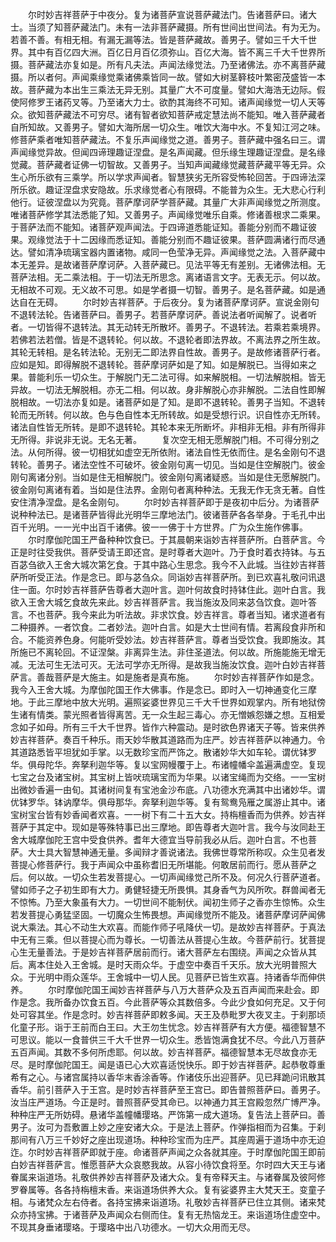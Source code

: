<!-- { "loadSidebar": true } -->
　　尔时妙吉祥菩萨于中夜分。复为诸菩萨宣说菩萨藏法门。告诸菩萨曰。诸大士。当须了知菩萨藏法门。未有一法非菩萨藏摄。所有世间出世间法。有为无为。若善不善。有相无相。有漏无漏等法。皆是菩萨藏故。善男子。譬如三千大千世界。其中有百亿四大洲。百亿日月百亿须弥山。百亿大海。皆不离三千大千世界所摄。菩萨藏法亦复如是。所有凡夫法。声闻法缘觉法。乃至诸佛法。亦不离菩萨藏摄。所以者何。声闻乘缘觉乘诸佛乘皆同一故。譬如大树茎簳枝叶繁密茂盛皆一本故。菩萨藏为本出生三乘法无异无别。其量广大不可度量。譬如大海浩无边际。假使阿修罗王诸药叉等。乃至诸大力士。欲酌其海终不可知。诸声闻缘觉一切人天等众。欲知菩萨藏法不可穷尽。诸有智者欲知菩萨戒定慧法尚不能知。唯入菩萨藏者自所知故。又善男子。譬如大海所居一切众生。唯饮大海中水。不复知江河之味。修菩萨乘者唯知菩萨藏法。不复乐声闻缘觉之道。善男子。菩萨藏中强名曰三。谓声闻缘觉异故。但闻四谛理趣证涅盘。是名声闻藏。但乐缘生理趣证涅盘。是名缘觉藏。菩萨藏者证佛一切智故。又善男子。当知声闻藏缘觉藏菩萨藏平等无异。众生心所乐欲有三乘学。所以学求声闻者。智慧狭劣无所容受怖轮回苦。于四谛法深所乐欲。趣证涅盘求安隐故。乐求缘觉者心有限碍。不能普为众生。无大悲心行利他行。证彼涅盘以为究竟。菩萨摩诃萨学菩萨藏。其量广大非声闻缘觉之所测度。唯诸菩萨修学其法悉能了知。又善男子。声闻缘觉唯乐自乘。修诸善根求二乘果。于菩萨法而不能知。诸菩萨观声闻法。于四谛道悉能证知。善能分别而不趣证彼果。观缘觉法于十二因缘而悉证知。善能分别而不趣证彼果。菩萨圆满诸行而尽通达。譬如清净琉璃宝器内置诸物。咸同一色莹净无异。声闻缘觉之法。入菩萨藏中本无差异。是故诸菩萨摩诃萨。入菩萨藏已。见法平等无有差别。无诸佛法相。无菩萨法相。无二乘法相。于一切法无所思念。离诸语言文字。无表无示。何以故。无相故不可观。无义故不可思。如是学者摄一切智。善男子。是名菩萨藏。如是通达自在无碍。
　　尔时妙吉祥菩萨。于后夜分。复为诸菩萨摩诃萨。宣说金刚句不退转法轮。告诸菩萨曰。善男子。若菩萨摩诃萨。善说法者听闻解了。说者听者。一切皆得不退转法。其无动转无所散坏。善男子。不退转法。若乘若乘境界。若佛若法若僧。皆是不退转轮。何以故。不退轮者即法界故。不离法界之所生故。其轮无转相。是名转法轮。无别无二即法界自性故。善男子。是故修诸菩萨行者。应如是知。即得解脱不退转轮。菩萨摩诃萨如是了知。如是解脱已。当得如来之果。普能利乐一切众生。于解脱门无二法可得。如来解脱相。一切法解脱相。皆无异故。一切法无解脱相。亦无二相。何以故。身非解脱心亦非解脱。二法自性即解脱相故。一切法亦复如是。诸菩萨如是了知。是即不退转轮。善男子当知。不退转轮而无所转。何以故。色与色自性本无所转故。如是受想行识。识自性亦无所转。诸法自性皆无所转。是即不退转轮。其轮本来无所断坏。非相非无相。非有所得非无所得。非说非无说。无名无著。
　　复次空无相无愿解脱门相。不可得分别之法。从何所得。彼一切相犹如虚空无所依附。诸法自性无依而住。是名金刚句不退转轮。善男子。诸法空性不可破坏。彼金刚句离一切见。当如是住空解脱门。彼金刚句离诸分别。当如是住无相解脱门。彼金刚句离诸疑惑。当如是住无愿解脱门。彼金刚句离诸有着。当如是住法界。金刚句者离种种法。无我无作无贪无著。自性安住清净涅盘。是名金刚句。
　　尔时妙吉祥菩萨即于是夜初中后分。为诸菩萨说种种法已。是诸菩萨皆得此光明华三摩地法门。彼诸菩萨各各举身。于毛孔中出百千光明。一一光中出百千诸佛。彼一一佛于十方世界。广为众生施作佛事。
　　尔时摩伽陀国王严备种种饮食已。于其晨朝来诣妙吉祥菩萨所。白菩萨言。今正是时往受我供。菩萨受请王即还宫。是时尊者大迦叶。乃于食时着衣持钵。与五百苾刍欲入王舍大城次第乞食。于其中路心生思念。我今不入此城。当往妙吉祥菩萨所听受正法。作是念已。即与苾刍众。同诣妙吉祥菩萨所。到已欢喜礼敬问讯退住一面。尔时妙吉祥菩萨告尊者大迦叶言。迦叶何故食时持钵住此。迦叶白言。我欲入王舍大城乞食故先来此。妙吉祥菩萨言。我当施汝及同来苾刍饮食。迦叶答言。不也菩萨。我今来此为听法故。非求饮食。妙吉祥言。尊者当知。诸求道者有二种摄养。一者饮食。二者妙法。迦叶白言。如是大士世间有情。若离段食非所和合。不能资养色身。何能听受妙法。妙吉祥菩萨言。尊者当受饮食。我即施汝。其所施已不离轮回。不证涅槃。非离异生法。非住圣道法。何以故。所施能施无增无减。无法可生无法可灭。无法可学亦无所得。是故我当施汝饮食。迦叶白妙吉祥菩萨言。善哉菩萨是大施主。如是施者是真布施。
　　尔时妙吉祥菩萨作如是念。我今入王舍大城。为摩伽陀国王作大佛事。作是念已。即时入一切神通变化三摩地。于此三摩地中放大光明。遍照娑婆世界见三千大千世界如观掌内。所有地狱傍生诸有情类。蒙光照者皆得离苦。无一众生起三毒心。亦无憎嫉怨嫌之想。互相爱念如子如母。所有三千大千世界。皆作六种震动。是时欲色界诸天子等。皆来供养妙吉祥菩萨。奏百千种乐。雨天妙华散其道路而为庄严。妙吉祥菩萨以神通力。令其道路悉皆平坦犹如手掌。以无数珍宝而严饰之。散诸妙华大如车轮。谓优钵罗华。俱母陀华。奔拏利迦华等。复以宝网幔覆于上。布诸幢幡伞盖遍满虚空。复现七宝之台及诸宝树。其宝树上皆吠琉璃宝而为华果。以诸宝绳而为交络。一一宝树出微妙香遍一由旬。其诸树间复有宝池金沙布底。八功德水充满其中出诸妙华。谓优钵罗华。钵讷摩华。俱母那华。奔拏利迦华等。复有鸳鸯凫雁之属游止其中。诸宝树宝台皆有妙香闻者欢喜。一一树下有二十五大女。持栴檀香而为供养。妙吉祥菩萨于其定中。现如是等殊特事已出三摩地。即告尊者大迦叶言。我今与汝同赴王舍大城摩伽陀王宫中受食供养。耆年大德宜当导前我必从后。迦叶白言。不也菩萨。大士具大智慧神通无量。多闻辩才善说诸法。我佛世尊常所称叹。众生见者发菩提心修菩萨行。我于声闻众中虽称耆旧无所堪能。何敢居前而行。愿从菩萨之后。何以故。一切众生若发菩提心。一切声闻缘觉己所不及。何况久行菩萨道者。譬如师子之子初生即有大力。勇健轻捷无所畏惧。其身香气为风所吹。群兽闻者无不惊怖。乃至大象虽有大力。一切世间不能制伏。闻初生师子之香亦生惊怖。众生若发菩提心勇猛坚固。一切魔众生怖畏想。声闻缘觉所不能及。诸菩萨摩诃萨闻佛说大乘法。其心不动生大欢喜。而能作师子吼降伏一切。是故妙吉祥菩萨。于真法中无有三乘。但以菩提心而为尊长。一切善法从菩提心生故。今菩萨前行。犹菩提心生无量善法。于是妙吉祥菩萨居前而行。诸大菩萨左右围绕。声闻之众皆从其后。离本住处入王舍城。是时天雨众华。于虚空中奏百千天乐。放大光明普照大众。于光明中雨众莲华。王舍城中一切人民。见菩萨已皆生欢喜。持诸香华而伸供养。
　　尔时摩伽陀国王闻妙吉祥菩萨与八万大菩萨众及五百声闻而来赴会。即作是念。我所备办饮食五百。今此菩萨等众其数倍多。今此少食如何充足。又于何处可容其坐。作是念时。妙吉祥菩萨即敕多闻。天王及恭毗罗大夜叉主。于刹那顷化童子形。诣于王前而白王曰。大王勿生忧念。妙吉祥菩萨有大方便。福德智慧不可思议。能以一食普供三千大千世界一切众生。悉皆饱满食犹不尽。今此八万菩萨五百声闻。其数不多何所虑耶。何以故。妙吉祥菩萨。福德智慧本无尽故食亦无尽。是时摩伽陀国王。闻是语已心大欢喜适悦快乐。即于妙吉祥菩萨。起恭敬尊重希有之心。与诸宫属持以香华末香涂香等。作诸伎乐出迎菩萨。见已拜跪问讯散其香华。前引菩萨入于王宫。是时妙吉祥菩萨至王宫已。即告普照菩萨曰。善男子。汝当庄严道场。今正是时。普照菩萨受其命已。以神通力其王宫殿忽然广博严净。种种庄严无所妨碍。悬诸华盖幢幡璎珞。严饰第一成大道场。复告法上菩萨曰。善男子。汝可为吾敷置上妙之座安诸大众。于是法上菩萨。作弹指相而为召集。于刹那间有八万三千妙好之座出现道场。种种珍宝而为庄严。其座周遍于道场中亦无迫迮。尔时妙吉祥菩萨即就于座。命诸菩萨声闻之众各就其座。于时摩伽陀国王即前白妙吉祥菩萨言。惟愿菩萨大众哀愍我故。从容小待饮食将至。尔时四大天王与诸眷属来诣道场。礼敬供养妙吉祥菩萨及诸大众。复有帝释天主。与诸眷属及彼阿修罗眷属等。各各持栴檀末香。来诣道场供养大众。复有娑婆界主大梵天王。变童子相。与诸梵众左右侍者。各持宝拂来诣道场。礼敬妙吉祥菩萨已住立其侧。诸来梵众亦持宝拂。于诸菩萨及声闻众右侧而住。复有无热恼龙王。来诣道场住虚空中。不现其身垂诸璎珞。于璎珞中出八功德水。一切大众用而无尽。
